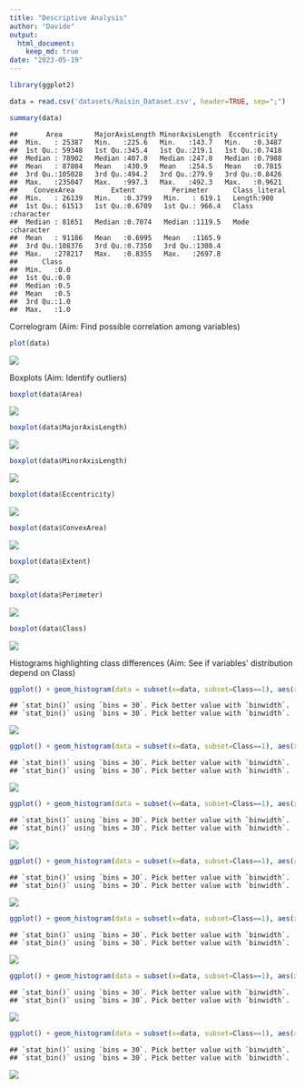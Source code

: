 ```yaml
---
title: "Descriptive Analysis"
author: "Davide"
output:  
  html_document:
    keep_md: true
date: "2023-05-19"
---
```




```r
library(ggplot2)
```



```r
data = read.csv('datasets/Raisin_Dataset.csv', header=TRUE, sep=";")
```


```r
summary(data)
```

```
##       Area        MajorAxisLength MinorAxisLength  Eccentricity   
##  Min.   : 25387   Min.   :225.6   Min.   :143.7   Min.   :0.3487  
##  1st Qu.: 59348   1st Qu.:345.4   1st Qu.:219.1   1st Qu.:0.7418  
##  Median : 78902   Median :407.8   Median :247.8   Median :0.7988  
##  Mean   : 87804   Mean   :430.9   Mean   :254.5   Mean   :0.7815  
##  3rd Qu.:105028   3rd Qu.:494.2   3rd Qu.:279.9   3rd Qu.:0.8426  
##  Max.   :235047   Max.   :997.3   Max.   :492.3   Max.   :0.9621  
##    ConvexArea         Extent         Perimeter      Class_literal     
##  Min.   : 26139   Min.   :0.3799   Min.   : 619.1   Length:900        
##  1st Qu.: 61513   1st Qu.:0.6709   1st Qu.: 966.4   Class :character  
##  Median : 81651   Median :0.7074   Median :1119.5   Mode  :character  
##  Mean   : 91186   Mean   :0.6995   Mean   :1165.9                     
##  3rd Qu.:108376   3rd Qu.:0.7350   3rd Qu.:1308.4                     
##  Max.   :278217   Max.   :0.8355   Max.   :2697.8                     
##      Class    
##  Min.   :0.0  
##  1st Qu.:0.0  
##  Median :0.5  
##  Mean   :0.5  
##  3rd Qu.:1.0  
##  Max.   :1.0
```

Correlogram (Aim: Find possible correlation among variables)


```r
plot(data)
```

![](descriptive_analysis_files/figure-html/unnamed-chunk-4-1.png)<!-- -->


Boxplots (Aim: Identify outliers)



```r
boxplot(data$Area)
```

![](descriptive_analysis_files/figure-html/unnamed-chunk-5-1.png)<!-- -->



```r
boxplot(data$MajorAxisLength)
```

![](descriptive_analysis_files/figure-html/unnamed-chunk-6-1.png)<!-- -->



```r
boxplot(data$MinorAxisLength)
```

![](descriptive_analysis_files/figure-html/unnamed-chunk-7-1.png)<!-- -->


```r
boxplot(data$Eccentricity)
```

![](descriptive_analysis_files/figure-html/unnamed-chunk-8-1.png)<!-- -->



```r
boxplot(data$ConvexArea)
```

![](descriptive_analysis_files/figure-html/unnamed-chunk-9-1.png)<!-- -->



```r
boxplot(data$Extent)
```

![](descriptive_analysis_files/figure-html/unnamed-chunk-10-1.png)<!-- -->



```r
boxplot(data$Perimeter)
```

![](descriptive_analysis_files/figure-html/unnamed-chunk-11-1.png)<!-- -->




```r
boxplot(data$Class)
```

![](descriptive_analysis_files/figure-html/unnamed-chunk-12-1.png)<!-- -->


Histograms highlighting class differences (Aim: See if variables' distribution depend on Class)



```r
ggplot() + geom_histogram(data = subset(x=data, subset=Class==1), aes(x = Area), fill = 'black', alpha = 0.5) + geom_histogram(data = subset(x=data, subset=Class==0), aes(x = Area), fill='yellow', alpha = 0.5) 
```

```
## `stat_bin()` using `bins = 30`. Pick better value with `binwidth`.
## `stat_bin()` using `bins = 30`. Pick better value with `binwidth`.
```

![](descriptive_analysis_files/figure-html/unnamed-chunk-13-1.png)<!-- -->


```r
ggplot() + geom_histogram(data = subset(x=data, subset=Class==1), aes(x = MajorAxisLength), fill = 'black', alpha = 0.5) + geom_histogram(data = subset(x=data, subset=Class==0), aes(x = MajorAxisLength), fill='yellow', alpha = 0.5)
```

```
## `stat_bin()` using `bins = 30`. Pick better value with `binwidth`.
## `stat_bin()` using `bins = 30`. Pick better value with `binwidth`.
```

![](descriptive_analysis_files/figure-html/unnamed-chunk-14-1.png)<!-- -->



```r
ggplot() + geom_histogram(data = subset(x=data, subset=Class==1), aes(x = MinorAxisLength), fill = 'black', alpha = 0.5) + geom_histogram(data = subset(x=data, subset=Class==0), aes(x = MinorAxisLength), fill='yellow', alpha = 0.5)
```

```
## `stat_bin()` using `bins = 30`. Pick better value with `binwidth`.
## `stat_bin()` using `bins = 30`. Pick better value with `binwidth`.
```

![](descriptive_analysis_files/figure-html/unnamed-chunk-15-1.png)<!-- -->



```r
ggplot() + geom_histogram(data = subset(x=data, subset=Class==1), aes(x = Eccentricity), fill = 'black', alpha = 0.5) + geom_histogram(data = subset(x=data, subset=Class==0), aes(x = Eccentricity), fill='yellow', alpha = 0.5)
```

```
## `stat_bin()` using `bins = 30`. Pick better value with `binwidth`.
## `stat_bin()` using `bins = 30`. Pick better value with `binwidth`.
```

![](descriptive_analysis_files/figure-html/unnamed-chunk-16-1.png)<!-- -->



```r
ggplot() + geom_histogram(data = subset(x=data, subset=Class==1), aes(x = ConvexArea), fill = 'black', alpha = 0.5) + geom_histogram(data = subset(x=data, subset=Class==0), aes(x = ConvexArea), fill='yellow', alpha = 0.5)
```

```
## `stat_bin()` using `bins = 30`. Pick better value with `binwidth`.
## `stat_bin()` using `bins = 30`. Pick better value with `binwidth`.
```

![](descriptive_analysis_files/figure-html/unnamed-chunk-17-1.png)<!-- -->



```r
ggplot() + geom_histogram(data = subset(x=data, subset=Class==1), aes(x = Extent), fill = 'black', alpha = 0.5) + geom_histogram(data = subset(x=data, subset=Class==0), aes(x = Extent), fill='yellow', alpha = 0.5)
```

```
## `stat_bin()` using `bins = 30`. Pick better value with `binwidth`.
## `stat_bin()` using `bins = 30`. Pick better value with `binwidth`.
```

![](descriptive_analysis_files/figure-html/unnamed-chunk-18-1.png)<!-- -->


```r
ggplot() + geom_histogram(data = subset(x=data, subset=Class==1), aes(x = Perimeter), fill = 'black', alpha = 0.5) + geom_histogram(data = subset(x=data, subset=Class==0), aes(x = Perimeter), fill='yellow', alpha = 0.5)
```

```
## `stat_bin()` using `bins = 30`. Pick better value with `binwidth`.
## `stat_bin()` using `bins = 30`. Pick better value with `binwidth`.
```

![](descriptive_analysis_files/figure-html/unnamed-chunk-19-1.png)<!-- -->












